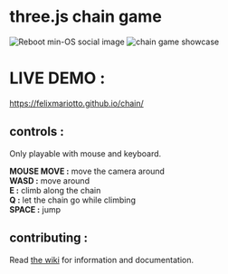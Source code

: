# three.js chain game

![Reboot min-OS social image](https://i.ibb.co/KwgpVFD/min-os-social-image.jpg)
![chain game showcase](https://i.ibb.co/c3pM8BW/opti.gif)

# LIVE DEMO :
https://felixmariotto.github.io/chain/

## controls :

Only playable with mouse and keyboard.   

**MOUSE MOVE :** move the camera around   
**WASD :** move around   
**E :** climb along the chain    
**Q :** let the chain go while climbing    
**SPACE :** jump


## contributing :

Read [the wiki](https://github.com/felixmariotto/chain-game/wiki) for information and documentation.
